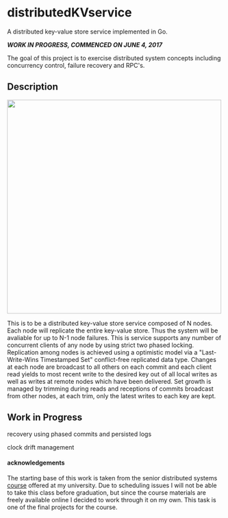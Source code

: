 # distributedKVservice
A distributed key-value store service implemented in Go.

***WORK IN PROGRESS, COMMENCED ON JUNE 4, 2017*** 

The goal of this project is to exercise distributed system concepts including concurrency control, failure recovery and RPC's.

## Description
<img src="http://www.cs.ubc.ca/~bestchai/teaching/cs416_2016w2/assign6/arch.png" width="500">

This is to be a distributed key-value store service composed of N nodes. Each node will replicate the entire key-value store. Thus the system will be avaliable for up to N-1 node failures. This is service supports any number of concurrent clients of any node by using strict two phased locking. Replication among nodes is achieved using a optimistic model via a "Last-Write-Wins Timestamped Set" conflict-free replicated data type. Changes at each node are broadcast to all others on each commit and each client read yields to most recent write to the desired key out of all local writes as well as writes at remote nodes which have been delivered. Set growth is managed by trimming during reads and receptions of commits broadcast from other nodes, at each trim, only the latest writes to each key are kept.


## Work in Progress
recovery using phased commits and persisted logs

clock drift management



#### acknowledgements
The starting base of this work is taken from the senior distributed systems [course](http://www.cs.ubc.ca/~bestchai/teaching/cs416_2016w2/) offered at my university. Due to scheduling issues I will not be able to take this class before graduation, but since the course materials are freely available online I decided to work through it on my own. This task is one of the final projects for the course.
